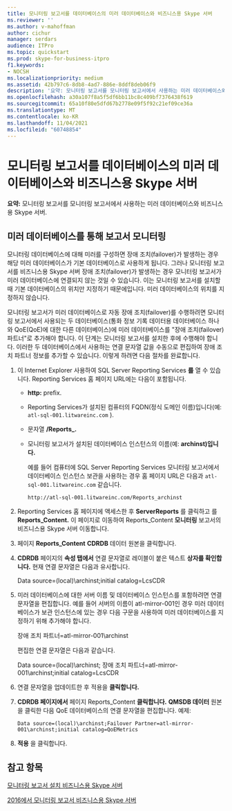 ```yaml
---
title: 모니터링 보고서를 데이터베이스의 미러 데이터베이스와 비즈니스용 Skype 서버
ms.reviewer: ''
ms.author: v-mahoffman
author: cichur
manager: serdars
audience: ITPro
ms.topic: quickstart
ms.prod: skype-for-business-itpro
f1.keywords:
- NOCSH
ms.localizationpriority: medium
ms.assetid: 42b797c6-8db8-4ad7-886e-8ddf8deb06f9
description: '요약: 모니터링 보고서를 모니터링 보고서에서 사용하는 미러 데이터베이스와 비즈니스용 Skype 서버.'
ms.openlocfilehash: a30a107f8a5f5df6bb11bc8c409bf7376438f619
ms.sourcegitcommit: 65a10f80e5dfd67b2778e09f5f92c21ef09ce36a
ms.translationtype: MT
ms.contentlocale: ko-KR
ms.lasthandoff: 11/04/2021
ms.locfileid: "60748854"
---
```

# <a name="associate-monitoring-reports-with-a-mirror-database-in-skype-for-business-server"></a>모니터링 보고서를 데이터베이스의 미러 데이터베이스와 비즈니스용 Skype 서버 
 
**요약:** 모니터링 보고서를 모니터링 보고서에서 사용하는 미러 데이터베이스와 비즈니스용 Skype 서버.
  
## <a name="monitor-reports-with-a-mirror-database"></a>미러 데이터베이스를 통해 보고서 모니터링

모니터링 데이터베이스에 대해 미러를 구성하면 장애 조치(failover)가 발생하는 경우 해당 미러 데이터베이스가 기본 데이터베이스로 사용하게 됩니다. 그러나 모니터링 보고서를 비즈니스용 Skype 서버 장애 조치(failover)가 발생하는 경우 모니터링 보고서가 미러 데이터베이스에 연결되지 않는 것일 수 있습니다. 이는 모니터링 보고서를 설치할 때 기본 데이터베이스의 위치만 지정하기 때문에입니다. 미러 데이터베이스의 위치를 지정하지 않습니다.
  
모니터링 보고서가 미러 데이터베이스로 자동 장애 조치(failover)를 수행하려면 모니터링 보고서에서 사용되는 두 데이터베이스(통화 정보 기록 데이터용 데이터베이스 하나와 QoE(QoE)에 대한 다른 데이터베이스)에 미러 데이터베이스를 "장애 조치(failover) 파트너"로 추가해야 합니다. 이 단계는 모니터링 보고서를 설치한 후에 수행해야 합니다. 이러한 두 데이터베이스에서 사용하는 연결 문자열 값을 수동으로 편집하여 장애 조치 파트너 정보를 추가할 수 있습니다. 이렇게 하려면 다음 절차를 완료합니다.
  
1. 이 Internet Explorer 사용하여 SQL Server Reporting Services **를** 열 수 있습니다. Reporting Services 홈 페이지 URL에는 다음이 포함됩니다.
    
   - **http:** prefix.
    
   - Reporting Services가 설치된 컴퓨터의 FQDN(정식 도메인 이름)입니다(예: `atl-sql-001.litwareinc.com` ).
    
   - 문자열 **/Reports_.**
    
   - 모니터링 보고서가 설치된 데이터베이스 인스턴스의 이름(예: **archinst)입니다.**
    
     예를 들어 컴퓨터에 SQL Server Reporting Services 모니터링 보고서에서 데이터베이스 인스턴스 보관을 사용하는 경우 홈 페이지 URL은 다음과 `atl-sql-001.litwareinc.com` 같습니다.
    
     `http://atl-sql-001.litwareinc.com/Reports_archinst`
    
2. Reporting Services 홈 페이지에 액세스한 후 **ServerReports** 를 클릭하고 를 **Reports_Content.** 이 페이지로 이동하여 Reports_Content **모니터링** 보고서의 비즈니스용 Skype 서버 이동합니다.
    
3. 페이지 **Reports_Content** **CDRDB** 데이터 원본을 클릭합니다.
    
4. **CDRDB** 페이지의 **속성 탭에서** 연결 문자열로 레이블이 붙은 텍스트 **상자를 확인합니다.** 현재 연결 문자열은 다음과 유사합니다.
    
    Data source=(local)\archinst;initial catalog=LcsCDR
    
5. 미러 데이터베이스에 대한 서버 이름 및 데이터베이스 인스턴스를 포함하려면 연결 문자열을 편집합니다. 예를 들어 서버의 이름이 atl-mirror-001인 경우 미러 데이터베이스가 보관 인스턴스에 있는 경우 다음 구문을 사용하여 미러 데이터베이스를 지정하기 위해 추가해야 합니다.
    
    장애 조치 파트너=atl-mirror-001\archinst
    
    편집한 연결 문자열은 다음과 같습니다.
    
    Data source=(local)\archinst; 장애 조치 파트너=atl-mirror-001\archinst;initial catalog=LcsCDR
    
6. 연결 문자열을 업데이트한 후 적용을 **클릭합니다.**
    
7. **CDRDB 페이지에서** 페이지 Reports_Content **클릭합니다.** **QMSDB 데이터** 원본을 클릭한 다음 QoE 데이터베이스의 연결 문자열을 편집합니다. 예제:
    
    `Data source=(local)\archinst;Failover Partner=atl-mirror-001\archinst;initial catalog=QoEMetrics`
    
8. **적용** 을 클릭합니다.
    
## <a name="see-also"></a>참고 항목

[모니터링 보고서 설치 비즈니스용 Skype 서버](install-monitoring-reports.md)
  
[2016에서 모니터링 보고서 비즈니스용 Skype 서버](../../manage/health-and-monitoring/monitoring-reports.md)
